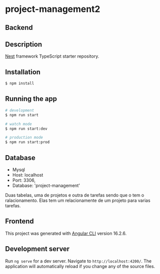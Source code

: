 # project-management2


## Backend

## Description

[Nest](https://github.com/nestjs/nest) framework TypeScript starter repository.

## Installation

```bash
$ npm install
```

## Running the app

```bash
# development
$ npm run start

# watch mode
$ npm run start:dev

# production mode
$ npm run start:prod
```

## Database 
 - Mysql
 - Host: localhost
 - Port: 3306,
 - Database: 'project-management'

Duas tabelas, uma de projetos e outra de tarefas sendo que o tem o ralacionamento.
Elas tem um relacionamente de um projeto para varias tarefas.

## Frontend

This project was generated with [Angular CLI](https://github.com/angular/angular-cli) version 16.2.6.

## Development server

Run `ng serve` for a dev server. Navigate to `http://localhost:4200/`. The application will automatically reload if you change any of the source files.

